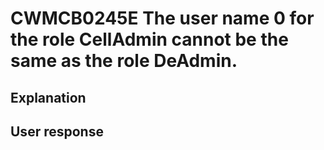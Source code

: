 # CWMCB0245E The user name 0 for the role CellAdmin cannot be the same as the role DeAdmin.

## Explanation

## User response